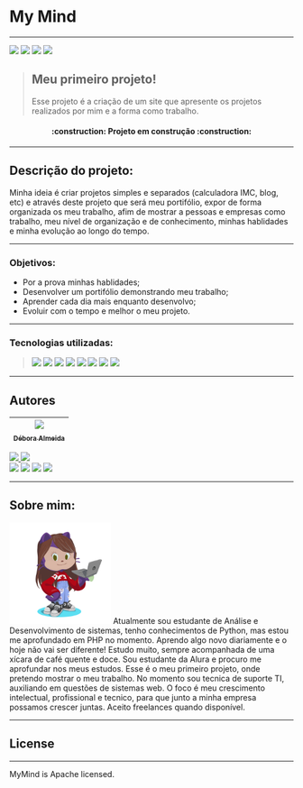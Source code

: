 <h1> My Mind </h1>

---
<img src="https://img.shields.io/badge/license-apache-blueviolet"> <img src="https://img.shields.io/badge/version-v0.0.0-purple"> <img src="https://img.shields.io/badge/relace%20date-july-informational"> <img src="https://img.shields.io/badge/status-in%20dev-9cf">

> ## Meu primeiro projeto!
>Esse projeto é a criação de um site que apresente os projetos realizados por mim e a forma como trabalho.

<h4 align="center">
:construction:  Projeto em construção  :construction:
</h4>

---
## Descrição do projeto:
Minha ideia é criar projetos simples e separados (calculadora IMC, blog, etc) e através 
deste projeto que será meu portifólio, expor de forma organizada os meu trabalho, 
afim de mostrar a pessoas e empresas como trabalho, meu nível de organização e de 
conhecimento, minhas hablidades e minha evolução ao longo do tempo.

---
### Objetivos:
* Por a prova minhas hablidades;
* Desenvolver um portifólio demonstrando meu trabalho;
* Aprender cada dia mais enquanto desenvolvo;
* Evoluir com o tempo e melhor o meu projeto.

---
### Tecnologias utilizadas:
><img width="50" src="https://cdn.jsdelivr.net/gh/devicons/devicon/icons/javascript/javascript-original.svg" />
><img width="50" src="https://cdn.jsdelivr.net/gh/devicons/devicon/icons/typescript/typescript-original.svg" />
><img width="50" src="https://cdn.jsdelivr.net/gh/devicons/devicon/icons/git/git-original-wordmark.svg" />
><img width="50" src="https://cdn.jsdelivr.net/gh/devicons/devicon/icons/html5/html5-original-wordmark.svg" />
><img width="50" src="https://cdn.jsdelivr.net/gh/devicons/devicon/icons/css3/css3-original-wordmark.svg" />
><img width="50" src="https://cdn.jsdelivr.net/gh/devicons/devicon/icons/vuejs/vuejs-original-wordmark.svg" />
><img width="50" src="https://cdn.jsdelivr.net/gh/devicons/devicon/icons/phpstorm/phpstorm-original-wordmark.svg" />
><img width="50" src="https://cdn.jsdelivr.net/gh/devicons/devicon/icons/bootstrap/bootstrap-original-wordmark.svg" />
 ---
## Autores

| [<img src="https://avatars.githubusercontent.com/u/90586894?v?v=4" width=115><br><sub style="text-align:center">Débora Almeida</sub>](https://github.com/Debora-Mind) |
|:--------------------------------------------------------------------------------------------------------------------------------------------:|

<div>
<a href="https://github.com/Debora-Mind">
<img height="160em" src="https://github-readme-stats.vercel.app/api/top-langs/?username=Debora-Mind&layout=compact&langs_count=7&theme=dracula"/>
<img height="160em" src="https://github-readme-stats.vercel.app/api?username=Debora-Mind&show_icons=true&theme=dracula&include_all_commits=true&count_private=true"/>
</div>

<div>
<a href="https://github.com/Debora-Mind" target="_blank"><img src="https://img.shields.io/badge/GitHub-222222?style=for-the-badge&logo=github&logoColor=white" target="_blank"></a>
<a href="https://www.instagram.com/debora_almeida_dev/" target="_blank"><img src="https://img.shields.io/badge/-Instagram-%23E4405F?style=for-the-badge&logo=instagram&logoColor=white" target="_blank"></a>
<a href = "mailto:debora.almeida.de.mello@gmail.com"><img src="https://img.shields.io/badge/Gmail-D14836?style=for-the-badge&logo=gmail&logoColor=white" target="_blank"></a>
<a href="https://www.linkedin.com/in/debora-almeida-dev/" target="_blank"><img src="https://img.shields.io/badge/-LinkedIn-%230077B5?style=for-the-badge&logo=linkedin&logoColor=white" target="_blank"></a>   
</div>

---
## Sobre mim: 
<img src="public/img/octocat.png" width="180">
Atualmente sou estudante de Análise e Desenvolvimento de sistemas, tenho conhecimentos de 
Python, mas estou me aprofundado em PHP no momento. Aprendo algo novo diariamente e
o hoje não vai ser diferente! Estudo muito, sempre acompanhada de uma xícara de café quente e
doce. Sou estudante da Alura e procuro me aprofundar nos meus estudos. Esse é o meu primeiro 
projeto, onde pretendo mostrar o meu trabalho. No momento sou tecnica de suporte TI, auxiliando em questões de
sistemas web. O foco é meu crescimento intelectual, profissional e tecnico, para que junto a minha empresa
possamos crescer juntas. Aceito freelances quando disponível.

---
## License

---
MyMind is Apache licensed.
